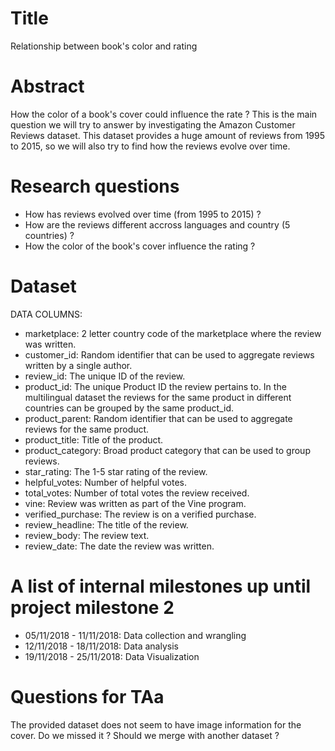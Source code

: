 # Title
Relationship between book's color and rating 

# Abstract
How the color of a book's cover could influence the rate ? This is the main question we will try to answer by investigating the Amazon Customer Reviews dataset. This dataset provides a huge amount of reviews from 1995 to 2015, so we will also try to find how the reviews evolve over time. 

# Research questions
- How has reviews evolved over time (from 1995 to 2015) ?
- How are the reviews different accross languages and country (5 countries) ?
- How the color of the book's cover influence the rating ?

# Dataset
DATA COLUMNS:
- marketplace: 2 letter country code of the marketplace where the review was written.
- customer_id: Random identifier that can be used to aggregate reviews written by a single author.
- review_id: The unique ID of the review.
- product_id: The unique Product ID the review pertains to. In the multilingual dataset the reviews for the same product in different countries can be grouped by the same product_id.
- product_parent: Random identifier that can be used to aggregate reviews for the same product.
- product_title: Title of the product.
- product_category: Broad product category that can be used to group reviews.
- star_rating: The 1-5 star rating of the review.
- helpful_votes: Number of helpful votes.
- total_votes: Number of total votes the review received.
- vine: Review was written as part of the Vine program.
- verified_purchase: The review is on a verified purchase.
- review_headline: The title of the review.
- review_body: The review text.
- review_date: The date the review was written.

# A list of internal milestones up until project milestone 2
- 05/11/2018 - 11/11/2018: Data collection and wrangling
- 12/11/2018 - 18/11/2018: Data analysis
- 19/11/2018 - 25/11/2018: Data Visualization

# Questions for TAa
The provided dataset does not seem to have image information for the cover. Do we missed it ? Should we merge with another dataset ?
